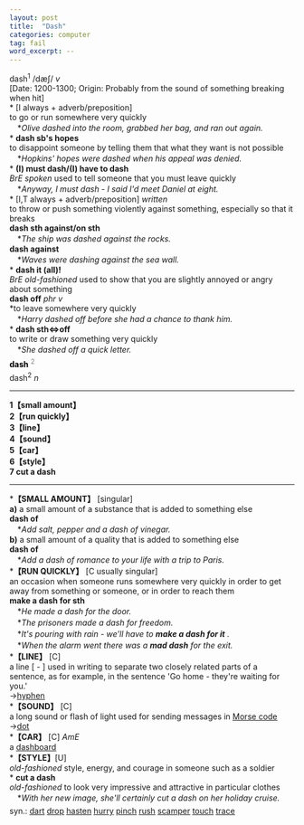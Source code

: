```yaml
---
layout: post
title:  "Dash"
categories: computer
tag: fail
word_excerpt: --
---
```

<DIV style="MARGIN: 0px 0px 5px">dash<SUP>1</SUP> /dæʃ/ <I>v</I> <BR>[Date: 1200-1300; Origin: Probably from the sound of something breaking when hit]<BR>* [I always + adverb/preposition] <BR>to go or run somewhere very quickly<BR>　*<I>Olive dashed into the room, grabbed her bag, and ran out again.</I><BR>* <B>dash sb's hopes</B><BR>to disappoint someone by telling them that what they want is not possible<BR>　*<I>Hopkins' hopes were dashed when his appeal was denied.</I><BR>* <B>(I) must dash/(I) have to dash</B><BR><I>BrE spoken</I> used to tell someone that you must leave quickly<BR>　*<I>Anyway, I must dash - I said I'd meet Daniel at eight.</I><BR>* [I,T always + adverb/preposition] <I>written</I> <BR>to throw or push something violently against something, especially so that it breaks<BR><B>dash sth against/on sth</B><BR>　*<I>The ship was dashed against the rocks.</I><BR><B>dash against</B><BR>　*<I>Waves were dashing against the sea wall.</I><BR>* <B>dash it (all)!</B><BR><I>BrE old-fashioned</I> used to show that you are slightly annoyed or angry about something<BR><B>dash off</B> <I>phr v</I><BR>*to leave somewhere very quickly<BR>　*<I>Harry dashed off before she had a chance to thank him.</I><BR>* <B>dash sth⇔off</B><BR>to write or draw something very quickly<BR>　*<I>She dashed off a quick letter.</I></DIV>
<DIV style="COLOR: #808080; MARGIN: 0px 0px 5px; LINE-HEIGHT: normal"><SPAN style="FONT-SIZE: 10.5pt; COLOR: #000000; LINE-HEIGHT: normal"><B>dash</B></SPAN> <SUP style="FONT-SIZE: 83%; LINE-HEIGHT: normal">2</SUP> </DIV>
<DIV style="MARGIN: 0px 0px 5px">dash<SUP>2</SUP> <I>n</I> 
<HR>
<B>1【small amount】</B><BR><B>2【run quickly】</B><BR><B>3【line】</B><BR><B>4【sound】</B><BR><B>5【car】</B><BR><B>6【style】</B><BR><B>7 cut a dash</B>
<HR>
*<B>【SMALL AMOUNT】</B> [singular]<BR><B>a)</B> a small amount of a substance that is added to something else<BR><B>dash of</B><BR>　*<I>Add salt, pepper and a dash of vinegar.</I><BR><B>b)</B> a small amount of a quality that is added to something else<BR><B>dash of</B><BR>　*<I>Add a dash of romance to your life with a trip to Paris.</I><BR>*<B>【RUN QUICKLY】</B> [C usually singular]<BR>an occasion when someone runs somewhere very quickly in order to get away from something or someone, or in order to reach them<BR><B>make a dash for sth</B><BR>　*<I>He made a dash for the door.</I><BR>　*<I>The prisoners made a dash for freedom.</I><BR>　*<I>It's pouring with rain - we'll have to <B>make a dash for it</B> .</I><BR>　*<I>When the alarm went there was a <B>mad dash</B> for the exit.</I><BR>*<B>【LINE】</B> [C] <BR>a line [ - ] used in writing to separate two closely related parts of a sentence, as for example, in the sentence 'Go home - they're waiting for you.'<BR>→<A href="{{ site.baseurl }}/hyphen"><U>hyphen</U></A><BR>*<B>【SOUND】</B> [C] <BR>a long sound or flash of light used for sending messages in <A href="{{ site.baseurl }}/Morse%20code"><U>Morse code</U></A><BR>→<A href="{{ site.baseurl }}/dot"><U>dot</U></A><BR>*<B>【CAR】</B> [C] <I>AmE</I> <BR>a <A href="{{ site.baseurl }}/dashboard"><U>dashboard</U></A><BR>*<B>【STYLE】</B>[U]<BR><I>old-fashioned</I> style, energy, and courage in someone such as a soldier<BR>* <B>cut a dash</B><BR><I>old-fashioned</I> to look very impressive and attractive in particular clothes<BR>　*<I>With her new image, she'll certainly cut a dash on her holiday cruise.</I></DIV>
<DIV style="MARGIN: 0px 0px 5px">
<DIV style="MARGIN: 4px 0px">syn.: <A href="{{ site.baseurl }}/dart"><U>dart</U></A> <A href="{{ site.baseurl }}/drop"><U>drop</U></A> <A href="{{ site.baseurl }}/hasten"><U>hasten</U></A> <A href="{{ site.baseurl }}/hurry"><U>hurry</U></A> <A href="{{ site.baseurl }}/pinch"><U>pinch</U></A> <A href="{{ site.baseurl }}/rush"><U>rush</U></A> <A href="{{ site.baseurl }}/scamper"><U>scamper</U></A> <A href="{{ site.baseurl }}/touch"><U>touch</U></A> <A href="{{ site.baseurl }}/trace"><U>trace</U></A></DIV></DIV>
